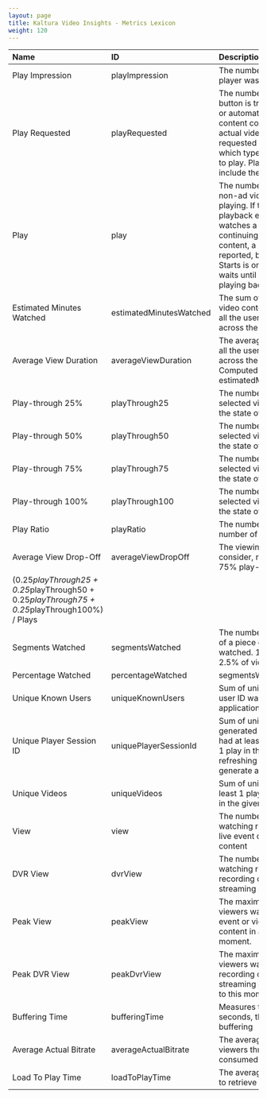 ```yaml
---
layout: page
title: Kaltura Video Insights - Metrics Lexicon
weight: 120
---
```


| Name     | ID     | Description
|:---|:---|:---|
|Play Impression|	playImpression|	The number of times the video player was loaded.|
|Play Requested |playRequested |The number of times that the "Play" button is triggered either manually or automatically. The requested content could be ad content or the actual video content.A plays requested is counted regardless of which type of content is requested to play. Plays requested will not include the Replay event.|
|Play	|play	|The number of times that actual non-ad video content starts playing. If the user initiates the playback experience and only watches a pre-roll ad without continuing on to the actual video content, a Plays Requested event is reported, but not a Play. Video Starts is only recorded if the user waits until the actual video starts playing back.|
|Estimated Minutes Watched|	estimatedMinutesWatched|	The sum of minutes that actual video content were watched across all the users viewing this content across the different platforms.|
|Average View Duration|	averageViewDuration	|The average time watched across all the users viewing this content across the different platforms. Computed by: estimatedMinutesWatched/60/plays|
|Play-through 25%	|playThrough25	|The number of video plays for the selected video assets that reached the state of 25% of completion.|
|Play-through 50%	|playThrough50	|The number of video plays for the selected video assets that reached the state of 50% of completion.|
|Play-through 75%	|playThrough75 |	The number of video plays for the selected video assets that reached the state of 75% of completion.|
|Play-through 100%|	playThrough100|	The number of video plays for the selected video assets that reached the state of 100% of completion.|
|Play Ratio	|playRatio|	The number of Plays divided by the number of Player Impressions|
|Average View Drop-Off	|averageViewDropOff	|The viewing drop percentage to consider, relatively, 25%, 50%, 75% play-through weights.
(0.25*playThrough25 + 0.25*playThrough50 + 0.25*playThrough75 + 0.25*playThrough100%) / Plays|
|Segments Watched |segmentsWatched |	The number of times each segment of a piece of video content is watched. 1 segment is defined as 2.5% of video length.|
|Percentage Watched |percentageWatched|	segmentsWatched*2.5|
|Unique Known Users	|uniqueKnownUsers	|Sum of unique users, for which a user ID was passed to player by application/publisher|
|Unique Player Session ID	|uniquePlayerSessionId|	Sum of unique session ids generated by Kaltura player that had at least 1 player impression or 1 play in the given timeframe, refreshing the embedding page will generate a new ID.|
|Unique Videos|	uniqueVideos	|Sum of unique entries that had at least 1 player impression or 1 play in the given timeframe|
|View	|view	|The number of people that are watching right now a broadcast / live event or viewing on-demand content|
|DVR View|	dvrView	|The number of people that are watching right now a digital video recording of a broadcast / live streaming event|
|Peak View|	peakView	|The maximum number of real-time viewers watched a broadcast / live event or viewing on-demand content in any given minute to this moment.|
|Peak DVR View|	peakDvrView|	The maximum number of real-time viewers watched a digital video recording of a broadcast / live streaming event in any given minute to this moment.|
|Buffering Time	|bufferingTime	|Measures the average time, in seconds, that viewers experienced buffering|
|Average Actual Bitrate |averageActualBitrate	|The average bitrate (kbps) all viewers through all devices, consumed content during the event.|
|Load To Play Time|	loadToPlayTime	|The average time it took a watcher to retrieve playback of a given entry|
